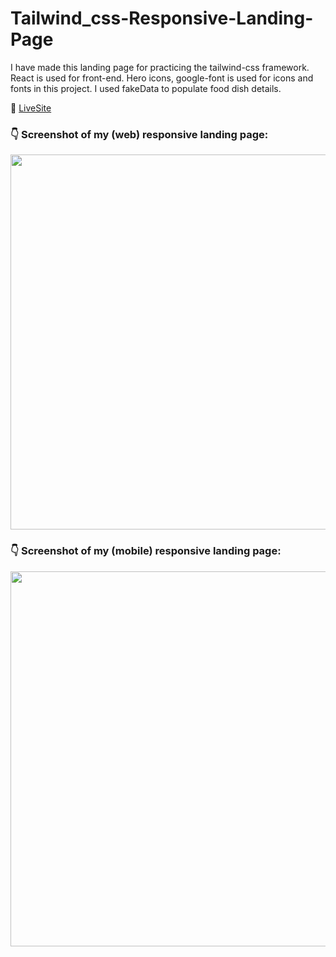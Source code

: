 # Tailwind_css-Responsive-Landing-Page

I have made this landing page for practicing the tailwind-css framework. React is used for front-end. Hero icons, google-font is used for icons and fonts in this project. I used fakeData to populate food dish details.

:round_pushpin: [LiveSite](https://lucid-carson-9d4779.netlify.app/ "CLICK ME")

### :point_down: Screenshot of my (web) responsive landing page:
<img src="images/screenshot-web-response.png" width="600px" /> 

### :point_down: Screenshot of my (mobile) responsive landing page:
<img src="images/screenshot-mobile-response.png" height="600px" /> 
